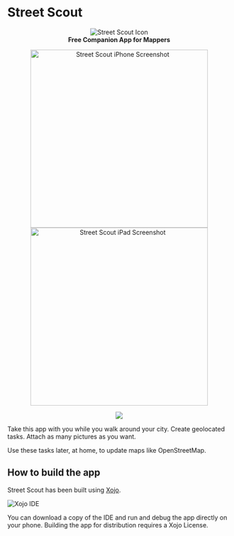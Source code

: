 # Street Scout

<p align="center">
  <img src="https://github.com/user-attachments/assets/6c7103be-845e-495b-8edb-0fc2d03fe82d" alt="Street Scout Icon"><br>
  <strong>Free Companion App for Mappers</strong>
</p>
<div align="center">
  <img src="https://github.com/user-attachments/assets/838b74c0-2d69-42ca-886b-2ae1166eed89" alt="Street Scout iPhone Screenshot" height="400">
  <img src="https://github.com/user-attachments/assets/5b51d3fa-6256-4e0a-af4d-ea5390d2eb10" alt="Street Scout iPad Screenshot" height="400">
  <p><a href="https://apps.apple.com/app/street-scout/id6695758358" target="_blank"><img src="https://github.com/user-attachments/assets/412fd662-678b-4b09-b222-1353dca3fbf7"></a></p>
</div>


Take this app with you while you walk around your city. Create geolocated tasks. Attach as many pictures as you want.

Use these tasks later, at home, to update maps like OpenStreetMap.

## How to build the app

Street Scout has been built using [Xojo](https://www.xojo.com).

![Xojo IDE](https://github.com/user-attachments/assets/964306f5-dad1-4996-a94d-41787c191137)

You can download a copy of the IDE and run and debug the app directly on your phone. Building the app for distribution requires a Xojo License.
